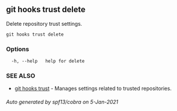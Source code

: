 ## git hooks trust delete

Delete repository trust settings.

```
git hooks trust delete
```

### Options

```
  -h, --help   help for delete
```

### SEE ALSO

* [git hooks trust](git_hooks_trust.md)	 - Manages settings related to trusted repositories.

###### Auto generated by spf13/cobra on 5-Jan-2021
